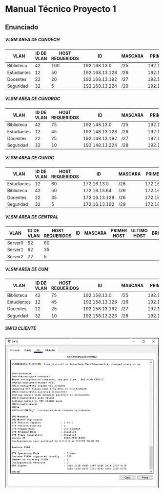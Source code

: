 # Manual Técnico Proyecto 1

## Enunciado



##### VLSM AREA DE CUNDECH

 
| VLAN | ID DE VLAN | HOST REQUERIDOS | ID | MASCARA | PRIMER HOST | ULTIMO HOST | BROADCAST | HOST UTILIZABLES| 
|------|------------|-----------------|----|---------|-------------|-------------|-----------|------------|
| Biblioteca  | 42 | 100 | 192.168.13.0   | /25 | 192.168.13.2   | 192.168.13.126 | 192.168.13.127 | 126 |
| Estudiantes | 12 | 50  | 192.168.13.128 | /26 | 192.168.13.130 | 192.168.13.190 | 192.168.13.191 | 62  |
| Docentes    | 22 | 20  | 192.168.13.192 | /27 | 192.168.13.194 | 192.168.13.222 | 192.168.13.223 | 30  |
| Seguridad   | 32 | 5   | 192.168.13.224 | /29 | 192.168.13.226 | 192.168.13.230 | 192.168.13.231 | 26 |  


##### VLSM AREA DE CUNOROC


| VLAN | ID DE VLAN | HOST REQUERIDOS | ID | MASCARA | PRIMER HOST | ULTIMO HOST | BROADCAST | HOST UTILIZABLES| 
|------|------------|-----------------|----|---------|-------------|-------------|-----------|------------|
| Biblioteca  | 42 | 75 | 192.148.13.0   | /25 | 192.148.13.2   | 192.148.13.126 | 192.148.13.127 | 126 |
| Estudiantes | 12 | 45 | 192.148.13.128 | /26 | 192.148.13.130 | 192.148.13.190 | 192.148.13.191 |  62 | 
| Docentes    | 22 | 25 | 192.148.13.192 | /27 | 192.148.13.194 | 192.148.13.222 | 192.148.13.223 |  30 |
| Seguridad   | 32 | 10 | 192.148.13.224 | /28 | 192.148.13.226 | 192.148.13.238 | 192.148.13.239 |  14 |

##### VLSM AREA DE CUNOC


| VLAN | ID DE VLAN | HOST REQUERIDOS | ID | MASCARA | PRIMER HOST | ULTIMO HOST | BROADCAST | HOST UTILIZABLES| 
|------|------------|-----------------|----|---------|-------------|-------------|-----------|------------|
| Estudiantes | 12 | 60 | 172.16.13.0   | /26 | 172.16.13.2   | 172.16.13.62  | 172.16.13.63  | 62 |
| Biblioteca  | 42 | 50 | 172.16.13.64  | /26 | 172.16.13.66  | 172.16.13.126 | 172.16.13.127 | 62 |
| Docentes    | 22 | 35 | 172.16.13.128 | /26 | 172.16.13.130 | 172.16.13.190 | 172.16.13.191 | 62 |
| Seguridad   | 32 | 5  | 172.16.13.192 | /29 | 172.16.13.194 | 172.16.13.198 | 172.16.13.199 | 6  |

##### VLSM AREA DE CENTRAL


| VLAN | ID DE VLAN | HOST REQUERIDOS | ID | MASCARA | PRIMER HOST | ULTIMO HOST | BROADCAST | HOST UTILIZABLES| 
|------|------------|-----------------|----|---------|-------------|-------------|-----------|------------|
| Server0 | 52 | 60 |
| Server1 | 62 | 35 | 
| Server2 | 72 | 5  |

##### VLSM AREA DE CUM


| VLAN | ID DE VLAN | HOST REQUERIDOS | ID | MASCARA | PRIMER HOST | ULTIMO HOST | BROADCAST | HOST UTILIZABLES| 
|------|------------|-----------------|----|---------|-------------|-------------|-----------|------------|
| Biblioteca  | 42 | 75 | 192.158.13.0   | /25 | 192.158.13.2   | 192.158.13.126 | 192.158.13.127 | 126 |
| Estudiantes | 12 | 45 | 192.158.13.128 | /26 | 192.158.13.130 | 192.158.13.190 | 192.158.13.191 | 62  |
| Docentes    | 22 | 25 | 192.158.13.192 | /27 | 192.158.13.194 | 192.158.13.221 | 192.158.13.222 | 30  |
| Seguridad   | 32 | 10 | 192.158.13.223 | /28 | 192.158.13.225 | 192.158.13.237 | 192.158.13.238 | 14  |




##### SW13 CLIENTE

<img src="./imagenes/CONFIGURACION SW13.GIF">

